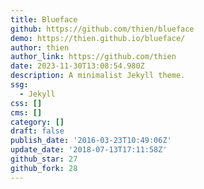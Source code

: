```yaml
---
title: Blueface
github: https://github.com/thien/blueface
demo: https://thien.github.io/blueface/
author: thien
author_link: https://github.com/thien
date: 2023-11-30T13:08:54.980Z
description: A minimalist Jekyll theme.
ssg:
  - Jekyll
css: []
cms: []
category: []
draft: false
publish_date: '2016-03-23T10:49:06Z'
update_date: '2018-07-13T17:11:58Z'
github_star: 27
github_fork: 28
---
```


